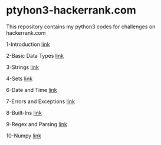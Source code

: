 # ptyhon3-hackerrank.com
This repository contains my python3 codes for challenges on hackerrank.com


1-Introduction [link](https://github.com/livetoworldlife/python3_hackerrank.com/tree/master/Introduction)

2-Basic Data Types [link](https://github.com/livetoworldlife/my_hackerrank_submissions/tree/master/python3_answers/BasicDataTypes)


3-Strings [link](https://github.com/livetoworldlife/my_hackerrank_submissions/tree/master/python3_answers/Strings)

4-Sets [link](https://github.com/livetoworldlife/my_hackerrank_submissions/tree/master/python3_answers/Sets)

6-Date and Time [link](https://github.com/livetoworldlife/my_hackerrank_submissions/tree/master/python3_answers/DataAndTime)

7-Errors and Exceptions [link](https://github.com/livetoworldlife/my_hackerrank_submissions/tree/master/python3_answers/ErrorsandExceptions)

8-Built-Ins [link](https://github.com/livetoworldlife/my_hackerrank_submissions/tree/master/python3_answers/Built-Ins)

9-Regex and Parsing [link](https://github.com/livetoworldlife/my_hackerrank_submissions/tree/master/python3_answers/Regex%20and%20Parsing)

10-Numpy [link](https://github.com/livetoworldlife/my_hackerrank_submissions/tree/master/python3_answers/Numpy)
